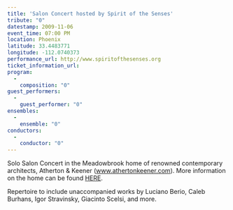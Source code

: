 ```yaml
---
title: 'Salon Concert hosted by Spirit of the Senses'
tribute: "0"
datestamp: 2009-11-06
event_time: 07:00 PM
location: Phoenix
latitude: 33.4483771
longitude: -112.0740373
performance_url: http://www.spiritofthesenses.org
ticket_information_url: 
program: 
  -
    composition: "0"
guest_performers: 
  -
    guest_performer: "0"
ensembles: 
  -
    ensemble: "0"
conductors: 
  -
    conductor: "0"
---
```

Solo Salon Concert in the Meadowbrook home of renowned contemporary architects, Atherton & Keener (www.athertonkeener.com).  More information on the home can be found <a href="http://www.worldarchitecturenews.com/index.php?fuseaction=wanappln.projectview&upload_id=10735">HERE</a>.

Repertoire to include unaccompanied works by Luciano Berio, Caleb Burhans, Igor Stravinsky, Giacinto Scelsi, and more.  
